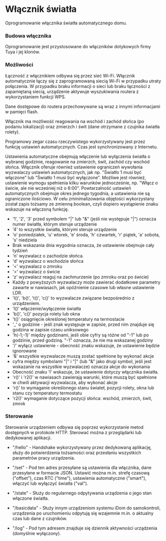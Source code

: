 # Włącznik światła
Oprogramowanie włącznika światła automatycznego domu.

### Budowa włącznika
Oprogramowanie jest przystosowane do włączników dotykowych firmy Tuya i jej klonów.

### Możliwości
Łączność z włącznikiem odbywa się przez sieć Wi-Fi.
Włącznik automatycznie łączy się z zaprogramowaną siecią Wi-Fi w przypadku utraty połączenia.
W przypadku braku informacji o sieci lub braku łączności z zapamiętaną siecią, urządzenie aktywuje wyszukiwania routera z wykorzystaniem funkcji WPS.

Dane dostępowe do routera przechowywane są wraz z innymi informacjami w pamięci flash.

Włącznik ma możliwość reagowania na wschód i zachód słońca (po podaniu lokalizacji) oraz zmierzch i świt (dane otrzymane z czujnika światła rolety).

Programowy zegar czasu rzeczywistego wykorzystywany jest przez funkcję ustawień automatycznych. Czas jest synchronizowany z Internetu.

Ustawienia automatyczne obejmują włączenie lub wyłączenia światła o wybranej godzinie, reagowanie na zmierzch, świt, zachód czy wschód słońca.
Włącznik oferuje również ustawienie ograniczeń wywołania wyzwalaczy ustawień automatycznych, jak np. "Światło 1 musi być włączone" lub "Światło 1 musi być wyłączone".
Możliwe jest również, ustawienie wymogu spełnienia kilku warunków jednocześnie, np. "Włącz o świcie, ale nie wcześniej niż o 6:00".
Powtarzalność ustawień automatycznych obejmuje okres jednego tygodnia, a ustawienia nie są ograniczone ilościowo.
W celu zminimalizowania objętości wykorzystany został zapis tożsamy ze zmienną boolean, czyli dopiero wystąpienie znaku wskazuje na włączoną funkcję.

* '1', '2', '3' przed symbolem "|" lub "&" (jeśli nie występuje "|") oznacza numer światła, którym steruje urządzenie
* '4' to wszystkie światła, którymi steruje urządzenie
* 'o' poniedziałek, 'u' wtorek, 'e' środa, 'h' czwartek, 'r' piątek, 'a' sobota, 's' niedziela
* Brak wskazania dnia wygodnia oznacza, że ustawienie obejmuje cały tydzień
* 'n' wyzwalacz o zachodzie słońca.
* 'd' wyzwalacz o wschodzie słońca
* '<' wyzwalacz o zmroku
* '>' wyzwalacz o świcie
* 'z' wyzwalacz reaguj na zachmurzenie (po zmroku oraz po świcie)
* Każdy z powyższych wyzwalaczy może zawierać dodatkowe parametry zawarte w nawiasach, jak opóźnienie czasowe lub własne ustawienie LDR.
* 'l()', 'b()', 't()', 'c()' to wyzwalacze związane bezpośrednio z urządzeniem.
* 'l()' włączenie/wyłączenie światła
* 'b()', 'c()' pozycja rolety lub okna
* 't()' osiągnięcie określonej temperatury na termostacie
* '_' o godzinie - jeśli znak występuje w zapisie, przed nim znajduje się godzina w zapisie czasu uniksowego
* 'h(-1;-1)' między godzinami, jeśli obie cyfry są różne od "-1" lub po godzinie, przed godziną. "-1" oznacza, że nie ma wskazanej godziny
* '/' wyłącz ustawienie - obecność znaku wskazuje, że ustawienie będzie ignorowane
* '&' wszystkie wyzwalacze muszą zostać spełnione by wykonać akcje
* cyfra między symbolami "|" i "|" (lub "&" jako drugi symbol, jeśli jest wskazanie na wszystkie wyzwalacze) oznacza akcje do wykonania
* Obecność znaku 'l' wskazuje, że ustawienie dotyczy włącznika światła.
* 'r()' i 'r2()' w nawiasach zawierają warunki, które muszą być spełnione w chwili aktywacji wyzwalacza, aby wykonać akcje
* 'r()' to wymaganie określonego stanu świateł, pozycji rolety, okna lub stanu czy temperatury termostatu
* 'r2()' wymaganie dotyczące pozycji słońca: wschód, zmierzch, świt, zmrok

### Sterowanie
Sterowanie urządzeniem odbywa się poprzez wykorzystanie metod dostępnych w protokole HTTP. Sterować można z przeglądarki lub dedykowanej aplikacji.

* "/hello" - Handshake wykorzystywany przez dedykowaną aplikację, służy do potwierdzenia tożsamości oraz przesłaniu wszystkich parametrów pracy urządzenia.

* "/set" - Pod ten adres przesyłane są ustawienia dla włącznika, dane przesyłane w formacie JSON. Ustawić można m.in. strefę czasową ("offset"), czas RTC ("time"), ustawienia automatyczne ("smart"), włączyć lub wyłączyć światła ("val").

* "/state" - Służy do regularnego odpytywania urządzenia o jego stan włączone światła.

* "/basicdata" - Służy innym urządzeniom systemu iDom do samokontroli, urządzenia po uruchomieniu odpytują się wzajemnie m.in. o aktualny czas lub dane z czujników.

* "/log" - Pod tym adresem znajduje się dziennik aktywności urządzenia (domyślnie wyłączony).
